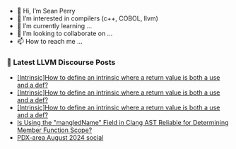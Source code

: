 - 👋 Hi, I’m Sean Perry
- 👀 I’m interested in compilers (c++, COBOL, llvm)
- 🌱 I’m currently learning ...
- 💞️ I’m looking to collaborate on ...
- 📫 How to reach me ...

<!---
s66perry/s66perry is a ✨ special ✨ repository because its `README.md` (this file) appears on your GitHub profile.
You can click the Preview link to take a look at your changes.
--->
### 📕 Latest LLVM Discourse Posts

<!-- DISCOURSE-LLVM:START -->
- [[Intrinsic]How to define an intrinsic where a return value is both a use and a def?](https://discourse.llvm.org/t/intrinsic-how-to-define-an-intrinsic-where-a-return-value-is-both-a-use-and-a-def/81182#post_5)
- [[Intrinsic]How to define an intrinsic where a return value is both a use and a def?](https://discourse.llvm.org/t/intrinsic-how-to-define-an-intrinsic-where-a-return-value-is-both-a-use-and-a-def/81182#post_4)
- [[Intrinsic]How to define an intrinsic where a return value is both a use and a def?](https://discourse.llvm.org/t/intrinsic-how-to-define-an-intrinsic-where-a-return-value-is-both-a-use-and-a-def/81182#post_3)
- [Is Using the &quot;mangledName&quot; Field in Clang AST Reliable for Determining Member Function Scope?](https://discourse.llvm.org/t/is-using-the-mangledname-field-in-clang-ast-reliable-for-determining-member-function-scope/81167#post_5)
- [PDX-area August 2024 social](https://discourse.llvm.org/t/pdx-area-august-2024-social/80506#post_2)
<!-- DISCOURSE-LLVM:END -->
